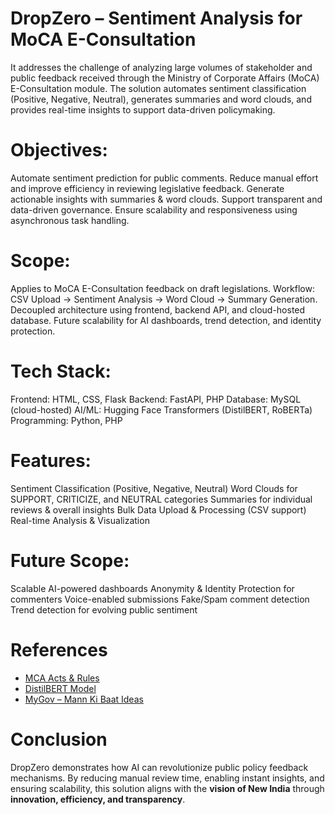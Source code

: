 # DropZero – Sentiment Analysis for MoCA E-Consultation
  It addresses the challenge of analyzing large volumes of stakeholder and public feedback received through the Ministry of Corporate Affairs (MoCA) E-Consultation module.
  The solution automates sentiment classification (Positive, Negative, Neutral), generates summaries and word clouds, and provides real-time insights to support data-driven policymaking.

# Objectives:
  Automate sentiment prediction for public comments.
  Reduce manual effort and improve efficiency in reviewing legislative feedback.
  Generate actionable insights with summaries & word clouds.
  Support transparent and data-driven governance.
  Ensure scalability and responsiveness using asynchronous task handling.

# Scope:
  Applies to MoCA E-Consultation feedback on draft legislations.
  Workflow: CSV Upload → Sentiment Analysis → Word Cloud → Summary Generation.
  Decoupled architecture using frontend, backend API, and cloud-hosted database.
  Future scalability for AI dashboards, trend detection, and identity protection.

# Tech Stack:
  Frontend: HTML, CSS, Flask
  Backend: FastAPI, PHP
  Database: MySQL (cloud-hosted)
  AI/ML: Hugging Face Transformers (DistilBERT, RoBERTa)
  Programming: Python, PHP

# Features:
  Sentiment Classification (Positive, Negative, Neutral)
  Word Clouds for SUPPORT, CRITICIZE, and NEUTRAL categories
  Summaries for individual reviews & overall insights
  Bulk Data Upload & Processing (CSV support)
  Real-time Analysis & Visualization

# Future Scope:
  Scalable AI-powered dashboards
  Anonymity & Identity Protection for commenters
  Voice-enabled submissions
  Fake/Spam comment detection
  Trend detection for evolving public sentiment

# References
  * [MCA Acts & Rules](https://www.mca.gov.in/content/mca/global/en/acts-rules/ebooks.html)
  * [DistilBERT Model](https://huggingface.co/distilbert/distilbert-base-uncased-finetuned-sst-2-english)
  * [MyGov – Mann Ki Baat Ideas](https://www.mygov.in/group-issue/inviting-ideas-mann-ki-baat-prime-minister-narendra-modi-28th-september-2025/)

# Conclusion
  DropZero demonstrates how AI can revolutionize public policy feedback mechanisms. By reducing manual review time, enabling instant insights, and ensuring scalability, this solution aligns      with the **vision of New India** through **innovation, efficiency, and transparency**.

